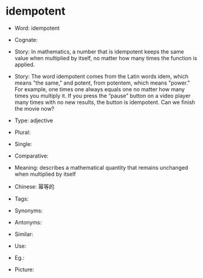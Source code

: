 # idempotent

- Word: idempotent
- Cognate: 
- Story: In mathematics, a number that is idempotent keeps the same value when multiplied by itself, no matter how many times the function is applied.
- Story: The word idempotent comes from the Latin words idem, which means "the same," and potent, from potentem, which means "power." For example, one times one always equals one no matter how many times you multiply it. If you press the “pause” button on a video player many times with no new results, the button is idempotent. Can we finish the movie now?

- Type: adjective
- Plural: 
- Single: 
- Comparative: 
- Meaning: describes a mathematical quantity that remains unchanged when multiplied by itself
- Chinese: 幂等的
- Tags: 
- Synonyms: 
- Antonyms: 
- Similar: 
- Use: 
- Eg.: 
- Picture: 

